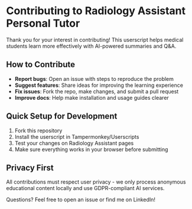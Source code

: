 # Contributing to Radiology Assistant Personal Tutor

Thank you for your interest in contributing! This userscript helps medical students learn more effectively with AI-powered summaries and Q&A.

## How to Contribute

- **Report bugs**: Open an issue with steps to reproduce the problem
- **Suggest features**: Share ideas for improving the learning experience
- **Fix issues**: Fork the repo, make changes, and submit a pull request
- **Improve docs**: Help make installation and usage guides clearer

## Quick Setup for Development

1. Fork this repository
2. Install the userscript in Tampermonkey/Userscripts
3. Test your changes on Radiology Assistant pages
4. Make sure everything works in your browser before submitting

## Privacy First

All contributions must respect user privacy - we only process anonymous educational content locally and use GDPR-compliant AI services.

Questions? Feel free to open an issue or find me on LinkedIn!
